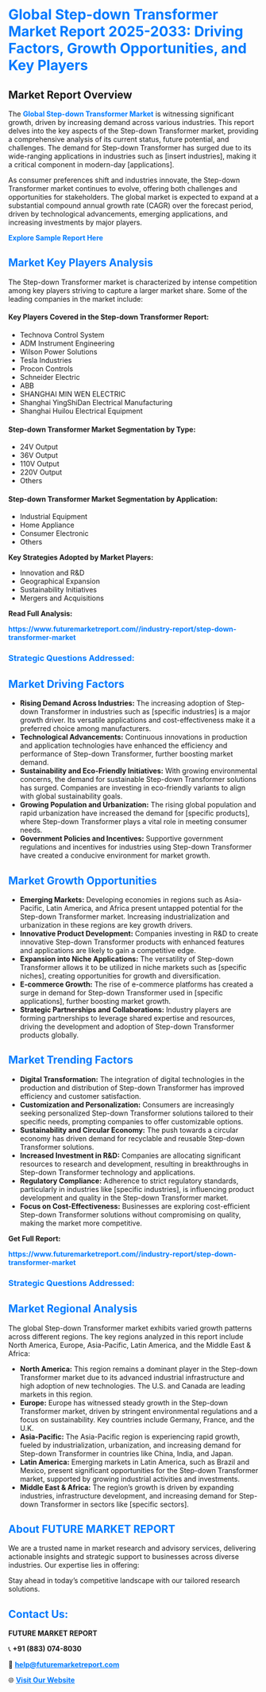 <h1 style="color: #007BFF;">Global Step-down Transformer Market Report 2025-2033: Driving Factors, Growth Opportunities, and Key Players</h1>

<section id="overview">
<h2>Market Report Overview</h2>
<p>The <a href="https://www.futuremarketreport.com//industry-report/step-down-transformer-market" style="color: #007BFF; text-decoration: none;"><strong>Global Step-down Transformer Market</strong></a> is witnessing significant growth, driven by increasing demand across various industries. This report delves into the key aspects of the Step-down Transformer market, providing a comprehensive analysis of its current status, future potential, and challenges. The demand for Step-down Transformer has surged due to its wide-ranging applications in industries such as [insert industries], making it a critical component in modern-day [applications].</p>
<p>As consumer preferences shift and industries innovate, the Step-down Transformer market continues to evolve, offering both challenges and opportunities for stakeholders. The global market is expected to expand at a substantial compound annual growth rate (CAGR) over the forecast period, driven by technological advancements, emerging applications, and increasing investments by major players.</p>
</section>

<section id="overview">
<p><a href="https://www.futuremarketreport.com//request-sample/reportId=52055" style="color: #007BFF; text-decoration: none;"><strong>Explore Sample Report Here</strong></a></p>
</section>

<section id="key-players">
<h2 style="color: #007BFF;">Market Key Players Analysis</h2>
<p>The Step-down Transformer market is characterized by intense competition among key players striving to capture a larger market share. Some of the leading companies in the market include:</p>
<h4>Key Players Covered in the Step-down Transformer Report:</h4>
<ul><li>Technova Control System</li><li>ADM Instrument Engineering</li><li>Wilson Power Solutions</li><li>Tesla Industries</li><li>Procon Controls</li><li>Schneider Electric</li><li>ABB</li><li>SHANGHAI MIN WEN ELECTRIC</li><li>Shanghai YingShiDan Electrical Manufacturing</li><li>Shanghai Huilou Electrical Equipment</li></ul>
<h4>Step-down Transformer Market Segmentation by Type:</h4>
<ul><li>24V Output</li><li>36V Output</li><li>110V Output</li><li>220V Output</li><li>Others</li></ul>

<h4>Step-down Transformer Market Segmentation by Application:</h4>
<ul><li>Industrial Equipment</li><li>Home Appliance</li><li>Consumer Electronic</li><li>Others</li></ul>
<p><strong>Key Strategies Adopted by Market Players:</strong></p>
<ul>
<li>Innovation and R&D</li>
<li>Geographical Expansion</li>
<li>Sustainability Initiatives</li>
<li>Mergers and Acquisitions</li>
</ul>
</section>

<section>
<p><strong>Read Full Analysis: </strong></p><a href="https://www.futuremarketreport.com//industry-report/step-down-transformer-market" style="color: #007BFF; text-decoration: none;"><strong>https://www.futuremarketreport.com//industry-report/step-down-transformer-market</strong></a>
<h3 style="color: #007BFF;">Strategic Questions Addressed:</h3>
</section>

<section id="driving-factors">
<h2 style="color: #007BFF;">Market Driving Factors</h2>
<ul>
<li><strong>Rising Demand Across Industries:</strong> The increasing adoption of Step-down Transformer in industries such as [specific industries] is a major growth driver. Its versatile applications and cost-effectiveness make it a preferred choice among manufacturers.</li>
<li><strong>Technological Advancements:</strong> Continuous innovations in production and application technologies have enhanced the efficiency and performance of Step-down Transformer, further boosting market demand.</li>
<li><strong>Sustainability and Eco-Friendly Initiatives:</strong> With growing environmental concerns, the demand for sustainable Step-down Transformer solutions has surged. Companies are investing in eco-friendly variants to align with global sustainability goals.</li>
<li><strong>Growing Population and Urbanization:</strong> The rising global population and rapid urbanization have increased the demand for [specific products], where Step-down Transformer plays a vital role in meeting consumer needs.</li>
<li><strong>Government Policies and Incentives:</strong> Supportive government regulations and incentives for industries using Step-down Transformer have created a conducive environment for market growth.</li>
</ul>
</section>

<section id="growth-opportunities">
<h2 style="color: #007BFF;">Market Growth Opportunities</h2>
<ul>
<li><strong>Emerging Markets:</strong> Developing economies in regions such as Asia-Pacific, Latin America, and Africa present untapped potential for the Step-down Transformer market. Increasing industrialization and urbanization in these regions are key growth drivers.</li>
<li><strong>Innovative Product Development:</strong> Companies investing in R&D to create innovative Step-down Transformer products with enhanced features and applications are likely to gain a competitive edge.</li>
<li><strong>Expansion into Niche Applications:</strong> The versatility of Step-down Transformer allows it to be utilized in niche markets such as [specific niches], creating opportunities for growth and diversification.</li>
<li><strong>E-commerce Growth:</strong> The rise of e-commerce platforms has created a surge in demand for Step-down Transformer used in [specific applications], further boosting market growth.</li>
<li><strong>Strategic Partnerships and Collaborations:</strong> Industry players are forming partnerships to leverage shared expertise and resources, driving the development and adoption of Step-down Transformer products globally.</li>
</ul>
</section>

<section id="trending-factors">
<h2 style="color: #007BFF;">Market Trending Factors</h2>
<ul>
<li><strong>Digital Transformation:</strong> The integration of digital technologies in the production and distribution of Step-down Transformer has improved efficiency and customer satisfaction.</li>
<li><strong>Customization and Personalization:</strong> Consumers are increasingly seeking personalized Step-down Transformer solutions tailored to their specific needs, prompting companies to offer customizable options.</li>
<li><strong>Sustainability and Circular Economy:</strong> The push towards a circular economy has driven demand for recyclable and reusable Step-down Transformer solutions.</li>
<li><strong>Increased Investment in R&D:</strong> Companies are allocating significant resources to research and development, resulting in breakthroughs in Step-down Transformer technology and applications.</li>
<li><strong>Regulatory Compliance:</strong> Adherence to strict regulatory standards, particularly in industries like [specific industries], is influencing product development and quality in the Step-down Transformer market.</li>
<li><strong>Focus on Cost-Effectiveness:</strong> Businesses are exploring cost-efficient Step-down Transformer solutions without compromising on quality, making the market more competitive.</li>
</ul>
</section>

<section>
<p><strong>Get Full Report: </strong></p><a href="https://www.futuremarketreport.com//industry-report/step-down-transformer-market" style="color: #007BFF; text-decoration: none;"><strong>https://www.futuremarketreport.com//industry-report/step-down-transformer-market</strong></a>
<h3 style="color: #007BFF;">Strategic Questions Addressed:</h3>
</section>


<section id="regional-analysis">
<h2 style="color: #007BFF;">Market Regional Analysis</h2>
<p>The global Step-down Transformer market exhibits varied growth patterns across different regions. The key regions analyzed in this report include North America, Europe, Asia-Pacific, Latin America, and the Middle East & Africa:</p>
<ul>
<li><strong>North America:</strong> This region remains a dominant player in the Step-down Transformer market due to its advanced industrial infrastructure and high adoption of new technologies. The U.S. and Canada are leading markets in this region.</li>
<li><strong>Europe:</strong> Europe has witnessed steady growth in the Step-down Transformer market, driven by stringent environmental regulations and a focus on sustainability. Key countries include Germany, France, and the U.K.</li>
<li><strong>Asia-Pacific:</strong> The Asia-Pacific region is experiencing rapid growth, fueled by industrialization, urbanization, and increasing demand for Step-down Transformer in countries like China, India, and Japan.</li>
<li><strong>Latin America:</strong> Emerging markets in Latin America, such as Brazil and Mexico, present significant opportunities for the Step-down Transformer market, supported by growing industrial activities and investments.</li>
<li><strong>Middle East & Africa:</strong> The region’s growth is driven by expanding industries, infrastructure development, and increasing demand for Step-down Transformer in sectors like [specific sectors].</li>
</ul>
</section>

<footer>
<h2 style="color: #007BFF;">About FUTURE MARKET REPORT</h2>
<p>We are a trusted name in market research and advisory services, delivering actionable insights and strategic support to businesses across diverse industries. Our expertise lies in offering:</p>

<p>Stay ahead in today’s competitive landscape with our tailored research solutions.</p>

<h2 style="color: #007BFF;">Contact Us:</h2>
<p><strong>FUTURE MARKET REPORT</strong></p>
<p>📞 <strong>+91 (883) 074-8030</strong></p>
<p>📧 <strong><a href="mailto:help@futuremarketreport.com" style="color: #007BFF;">help@futuremarketreport.com</a></strong></p>
<p>🌐 <strong><a href="https://www.futuremarketreport.com/" style="color: #007BFF;">Visit Our Website</a></strong></p>
</footer>